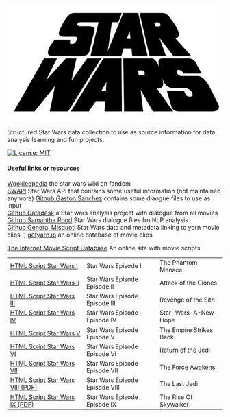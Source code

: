 ![alt text](images/Star_wars_1977_us.svg "Title")

Structured Star Wars data collection to use as source information for data analysis learning and fun projects.

[![License: MIT](https://img.shields.io/badge/License-MIT-yellow.svg)](https://opensource.org/licenses/MIT)

#### Useful links or resources  
[Wookieepedia](https://starwars.fandom.com/wiki/Main_Page)  the star wars wiki on fandom  
[SWAPI](https://swapi.dev/about)  Star Wars API that contains some useful information (not maintained anymore)
[Github Gaston Sanchez](https://github.com/gastonstat/StarWars) contains some diaogue files to use as input  
[Github Datadesk](https://github.com/datadesk/star-wars-analysis) a Star wars analysis project with dialogue from all movies  
[Github Samantha Rood](https://github.com/samrood/star_wars_dialogue) Star Wars dialogue files fro NLP analysis  
[Github General Misquoti](https://github.com/GeneralMisquoti/star-wars-prequels-dialogues) Star Wars data and metadata linking to yarn movie clips :)
[getyarn.io](https://getyarn.io/)  an online database of movie clips  
  
[The Internet Movie Script Database](https://imsdb.com/) An online site with movie scripts  
<table>
<tr>
<td><a href=https://imsdb.com/scripts/Star-Wars-The-Phantom-Menace.html>HTML Script Star Wars I</a></td>
<td>Star Wars Episode I</td>
<td>The Phantom Menace</td>
</tr>
<tr>
<td><a href=https://imsdb.com/scripts/Star-Wars-Attack-of-the-Clones.html>HTML Script Star Wars II</a></td>
<td>Star Wars Episode Episode II</td>
<td>Attack of the Clones</td>
</tr>
<tr>
<tr>
<td><a href=https://imsdb.com/scripts/Star-Wars-Revenge-of-the-Sith.html>HTML Script Star Wars III</a></td>
<td>Star Wars Episode Episode III</td>
<td>Revenge of the Sith</td>
</tr>
<tr>
<td><a href=https://imsdb.com/scripts/Star-Wars-A-New-Hope.html>HTML Script Star Wars IV</a></td>
<td>Star Wars Episode Episode IV</td>
<td>Star-Wars-A-New-Hope</td>
</tr>
<tr>
<td><a href=https://imsdb.com/scripts/Star-Wars-The-Empire-Strikes-Back.html>HTML Script Star Wars V</a></td>
<td>Star Wars Episode Episode V</td>
<td>The Empire Strikes Back</td>
</tr>
<tr>
<td><a href=https://imsdb.com/scripts/Star-Wars-Return-of-the-Jedi.html>HTML Script Star Wars VI</a></td>
<td>Star Wars Episode Episode VI</td>
<td>Return of the Jedi</td>
</tr>
<tr>
<td><a href=https://imsdb.com/scripts/Star-Wars-The-Force-Awakens.html>HTML Script Star Wars VII</a></td>
<td>Star Wars Episode Episode VII</td>
<td>The Force Awakens</td>
</tr>
<tr>
<td><a href=https://www.scripts.com/script-pdf/18787>HTML Script Star Wars VIII (PDF)</a></td>
<td>Star Wars Episode Episode VIII</td>
<td>The Last Jedi</td>
</tr>
<tr>
<td><a href=https://www.scripts.com/script-pdf/24738>HTML Script Star Wars IX (PDF)</a></td>
<td>Star Wars Episode Episode IX</td>
<td>The Rise Of Skywalker</td>
</tr>
</table>

